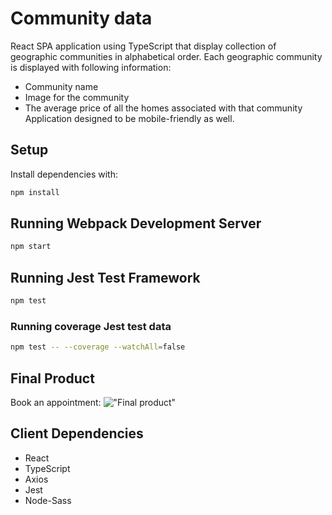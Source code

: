 # Community data 

React SPA application using TypeScript that display collection of geographic communities in alphabetical order. Each geographic community is displayed with following information:
* Community name 
* Image for the community
* The average price of all the homes associated with that community
Application designed to be mobile-friendly as well.


## Setup

Install dependencies with:
```sh
npm install
```

## Running Webpack Development Server

```sh
npm start
```
## Running Jest Test Framework

```sh
npm test
```
### Running coverage Jest test data

```sh
npm test -- --coverage --watchAll=false
```
## Final Product

Book an appointment:
!["Final product"]()

## Client Dependencies
* React
* TypeScript
* Axios
* Jest
* Node-Sass